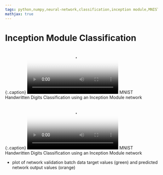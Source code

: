 ```yaml
---
tags: python,numpy,neural-network,classification,inception module,MNIST
mathjax: true
---
```

# Inception Module Classification

{:.caption}
<video controls poster="/assets/videos/inception_mnist.png">
  <source src="/assets/videos/inception_mnist.webm" type="video/webm">
  <source src="/assets/videos/inception_mnist.ogv" type="video/ogg">
  <source src="/assets/videos/inception_mnist.mp4" type="video/mp4">
</video>
MNIST Handwritten Digits Classification using an Inception Module network

{:.caption}
<video controls poster="/assets/videos/inception_mnist_2.png">
  <source src="/assets/videos/inception_mnist_2.webm" type="video/webm">
  <source src="/assets/videos/inception_mnist_2.ogv" type="video/ogg">
  <source src="/assets/videos/inception_mnist_2.mp4" type="video/mp4">
</video>
MNIST Handwritten Digits Classification using an Inception Module network
- plot of network validation batch data target values (green) and 
predicted network output values (orange)

